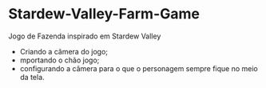 # Stardew-Valley-Farm-Game
Jogo de Fazenda inspirado em Stardew Valley

- Criando a câmera do jogo;
- mportando o chão jogo;
- configurando a câmera para o que o personagem sempre fique no meio da tela.
